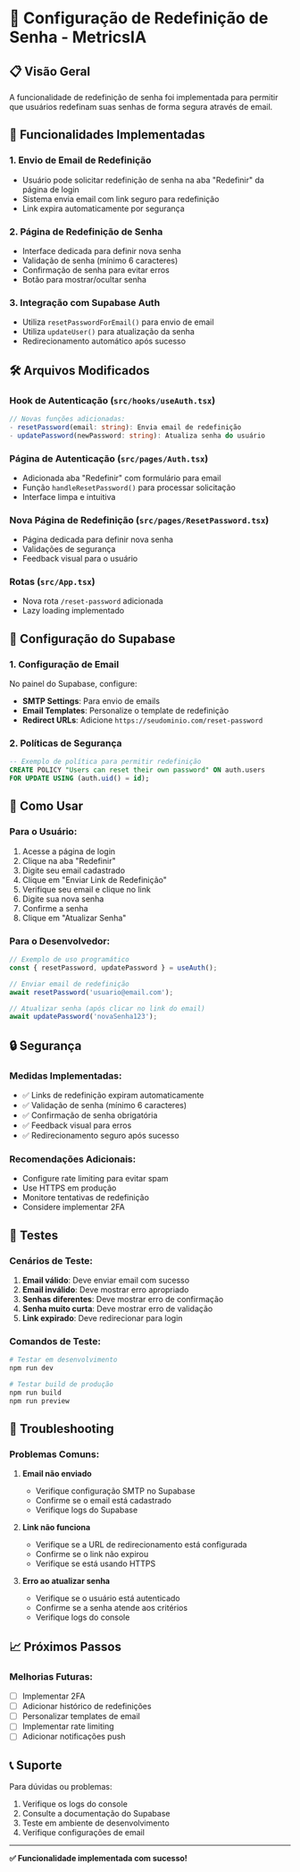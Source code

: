 # 🔐 Configuração de Redefinição de Senha - MetricsIA

## 📋 Visão Geral

A funcionalidade de redefinição de senha foi implementada para permitir que usuários redefinam suas senhas de forma segura através de email.

## 🚀 Funcionalidades Implementadas

### 1. **Envio de Email de Redefinição**
- Usuário pode solicitar redefinição de senha na aba "Redefinir" da página de login
- Sistema envia email com link seguro para redefinição
- Link expira automaticamente por segurança

### 2. **Página de Redefinição de Senha**
- Interface dedicada para definir nova senha
- Validação de senha (mínimo 6 caracteres)
- Confirmação de senha para evitar erros
- Botão para mostrar/ocultar senha

### 3. **Integração com Supabase Auth**
- Utiliza `resetPasswordForEmail()` para envio de email
- Utiliza `updateUser()` para atualização da senha
- Redirecionamento automático após sucesso

## 🛠️ Arquivos Modificados

### **Hook de Autenticação** (`src/hooks/useAuth.tsx`)
```typescript
// Novas funções adicionadas:
- resetPassword(email: string): Envia email de redefinição
- updatePassword(newPassword: string): Atualiza senha do usuário
```

### **Página de Autenticação** (`src/pages/Auth.tsx`)
- Adicionada aba "Redefinir" com formulário para email
- Função `handleResetPassword()` para processar solicitação
- Interface limpa e intuitiva

### **Nova Página de Redefinição** (`src/pages/ResetPassword.tsx`)
- Página dedicada para definir nova senha
- Validações de segurança
- Feedback visual para o usuário

### **Rotas** (`src/App.tsx`)
- Nova rota `/reset-password` adicionada
- Lazy loading implementado

## 🔧 Configuração do Supabase

### 1. **Configuração de Email**
No painel do Supabase, configure:
- **SMTP Settings**: Para envio de emails
- **Email Templates**: Personalize o template de redefinição
- **Redirect URLs**: Adicione `https://seudominio.com/reset-password`

### 2. **Políticas de Segurança**
```sql
-- Exemplo de política para permitir redefinição
CREATE POLICY "Users can reset their own password" ON auth.users
FOR UPDATE USING (auth.uid() = id);
```

## 📱 Como Usar

### **Para o Usuário:**
1. Acesse a página de login
2. Clique na aba "Redefinir"
3. Digite seu email cadastrado
4. Clique em "Enviar Link de Redefinição"
5. Verifique seu email e clique no link
6. Digite sua nova senha
7. Confirme a senha
8. Clique em "Atualizar Senha"

### **Para o Desenvolvedor:**
```typescript
// Exemplo de uso programático
const { resetPassword, updatePassword } = useAuth();

// Enviar email de redefinição
await resetPassword('usuario@email.com');

// Atualizar senha (após clicar no link do email)
await updatePassword('novaSenha123');
```

## 🔒 Segurança

### **Medidas Implementadas:**
- ✅ Links de redefinição expiram automaticamente
- ✅ Validação de senha (mínimo 6 caracteres)
- ✅ Confirmação de senha obrigatória
- ✅ Feedback visual para erros
- ✅ Redirecionamento seguro após sucesso

### **Recomendações Adicionais:**
- Configure rate limiting para evitar spam
- Use HTTPS em produção
- Monitore tentativas de redefinição
- Considere implementar 2FA

## 🧪 Testes

### **Cenários de Teste:**
1. **Email válido**: Deve enviar email com sucesso
2. **Email inválido**: Deve mostrar erro apropriado
3. **Senhas diferentes**: Deve mostrar erro de confirmação
4. **Senha muito curta**: Deve mostrar erro de validação
5. **Link expirado**: Deve redirecionar para login

### **Comandos de Teste:**
```bash
# Testar em desenvolvimento
npm run dev

# Testar build de produção
npm run build
npm run preview
```

## 🚨 Troubleshooting

### **Problemas Comuns:**

1. **Email não enviado**
   - Verifique configuração SMTP no Supabase
   - Confirme se o email está cadastrado
   - Verifique logs do Supabase

2. **Link não funciona**
   - Verifique se a URL de redirecionamento está configurada
   - Confirme se o link não expirou
   - Verifique se está usando HTTPS

3. **Erro ao atualizar senha**
   - Verifique se o usuário está autenticado
   - Confirme se a senha atende aos critérios
   - Verifique logs do console

## 📈 Próximos Passos

### **Melhorias Futuras:**
- [ ] Implementar 2FA
- [ ] Adicionar histórico de redefinições
- [ ] Personalizar templates de email
- [ ] Implementar rate limiting
- [ ] Adicionar notificações push

## 📞 Suporte

Para dúvidas ou problemas:
1. Verifique os logs do console
2. Consulte a documentação do Supabase
3. Teste em ambiente de desenvolvimento
4. Verifique configurações de email

---

**✅ Funcionalidade implementada com sucesso!**
